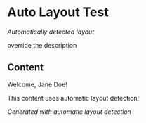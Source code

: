 # Auto Layout Test

_Automatically detected layout_

override the description

## Content

Welcome, Jane Doe!

This content uses automatic layout detection!

_Generated with automatic layout detection_
